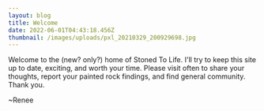 ```yaml
---
layout: blog
title: Welcome
date: 2022-06-01T04:43:18.456Z
thumbnail: /images/uploads/pxl_20210329_200929698.jpg
---
```

Welcome to the (new? only?) home of Stoned To Life. I'll try to keep this site up to date, exciting, and worth your time. Please visit often to share your thoughts, report your painted rock findings, and find general community. Thank you. 

~Renee